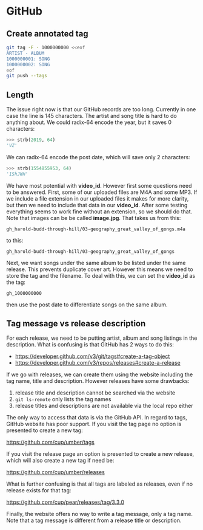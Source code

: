 GitHub
======

Create annotated tag
--------------------

~~~sh
git tag -F - 1000000000 <<eof
ARTIST - ALBUM
1000000001: SONG
1000000002: SONG
eof
git push --tags
~~~

Length
------

The issue right now is that our GitHub records are too long. Currently in one
case the line is 145 characters. The artist and song title is hard to do
anything about. We could radix-64 encode the year, but it saves 0 characters:

~~~py
>>> strb(2019, 64)
'VZ'
~~~

We can radix-64 encode the post date, which will save only 2 characters:

~~~py
>>> strb(1554855953, 64)
'1ShJWH'
~~~

We have most potential with **video_id**. However first some questions need to
be answered. First, some of our uploaded files are M4A and some MP3. If we
include a file extension in our uploaded files it makes for more clarity, but
then we need to include that data in our **video_id**. After some testing
everything seems to work fine without an extension, so we should do that. Note
that images can be be called **image.jpg**. That takes us from this:

~~~
gh_harold-budd-through-hill/03-geography_great_valley_of_gongs.m4a
~~~

to this:

~~~
gh_harold-budd-through-hill/03-geography_great_valley_of_gongs
~~~

Next, we want songs under the same album to be listed under the same release.
This prevents duplicate cover art. However this means we need to store the tag
and the filename. To deal with this, we can set the **video_id** as the tag:

~~~
gh_1000000000
~~~

then use the post date to differentiate songs on the same album.

Tag message vs release description
----------------------------------

For each release, we need to be putting artist, album and song listings in the
description. What is confusing is that GitHub has 2 ways to do this:

- https://developer.github.com/v3/git/tags#create-a-tag-object
- https://developer.github.com/v3/repos/releases#create-a-release

If we go with releases, we can create them using the website including the tag
name, title and description. However releases have some drawbacks:

1. release title and description cannot be searched via the website
2. `git ls-remote` only lists the tag names
3. release titles and descriptions are not available via the local repo either

The only way to access that data is via the GitHub API. In regard to tags,
GitHub website has poor support. If you visit the tag page no option is
presented to create a new tag:

https://github.com/cup/umber/tags

If you visit the release page an option is presented to create a new release,
which will also create a new tag if need be:

https://github.com/cup/umber/releases

What is further confusing is that all tags are labeled as releases, even if no
release exists for that tag:

https://github.com/cup/pear/releases/tag/3.3.0

Finally, the website offers no way to write a tag message, only a tag name.
Note that a tag message is different from a release title or description.
